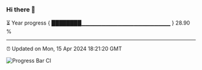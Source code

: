 ### Hi there 👋

⏳ Year progress { ████████▁▁▁▁▁▁▁▁▁▁▁▁▁▁▁▁▁▁▁▁▁▁ } 28.90 %

---

⏰ Updated on Mon, 15 Apr 2024 18:21:20 GMT

![Progress Bar CI](https://github.com/ZhaoGui/ZhaoGui/workflows/Progress%20Bar%20CI/badge.svg)
